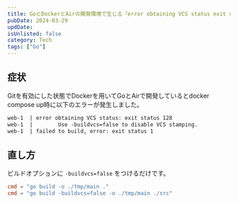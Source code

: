 ```yaml
---
title: GoとDockerとAirの開発環境で生じる『error obtaining VCS status exit status 128』エラーの対処法
pubDate: 2024-03-29
updDate:
isUnlisted: false
category: Tech
tags: ["Go"]
---
```


## 症状

Gitを有効にした状態でDockerを用いてGoとAirで開発しているとdocker compose up時に以下のエラーが発生しました。  

```txt
web-1  | error obtaining VCS status: exit status 128
web-1  |        Use -buildvcs=false to disable VCS stamping.
web-1  | failed to build, error: exit status 1
```

## 直し方

ビルドオプションに `-buildvcs=false` をつけるだけです。  

```toml title=".air.toml" del={1} ins={2}
cmd = "go build -o ./tmp/main ."
cmd = "go build -buildvcs=false -o ./tmp/main ./src"
```
